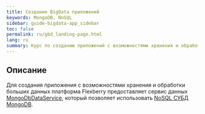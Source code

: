 ```yaml
---
title: Создание BigData приложений
keywords: MongoDB, NoSQL
sidebar: guide-bigdata-app_sidebar
toc: false
permalink: ru/gbd_landing-page.html
lang: ru
summary: Курс по созданию приложений с возможностями хранения и обработки больших данных на платформе Flexberry.
---
```


## Описание

Для создания приложения с возможностями хранения и обработки больших данных платформа Flexberry предоставляет сервис данных [MongoDbDataService](fo_mongodb-data-service.html), который позволяет использовать [NoSQL СУБД MongoDB](gbt_mongodb.html).  